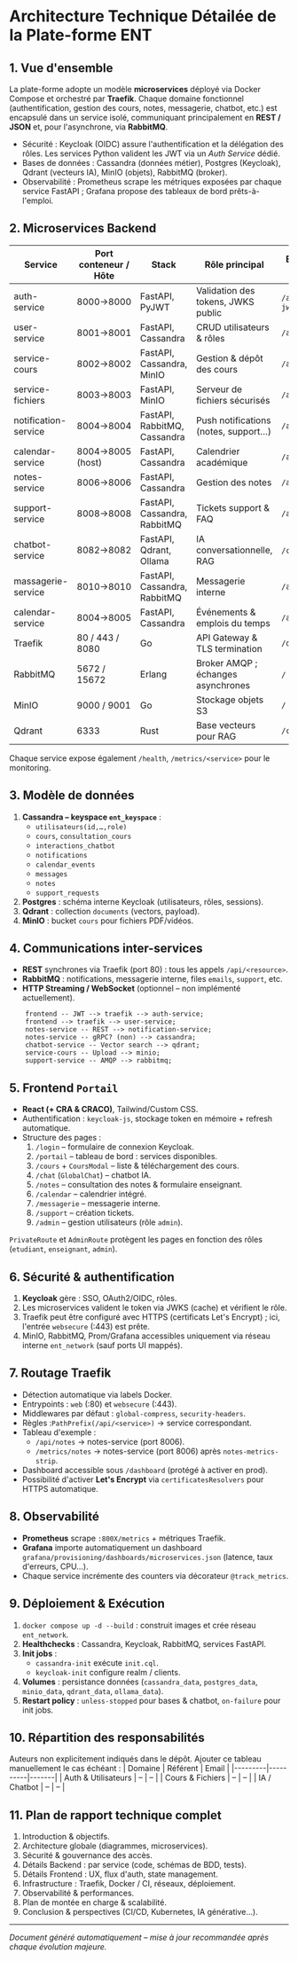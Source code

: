 # Architecture Technique Détailée de la Plate-forme ENT

## 1. Vue d'ensemble

La plate-forme adopte un modèle **microservices** déployé via Docker Compose et orchestré par **Traefik**. Chaque domaine fonctionnel (authentification, gestion des cours, notes, messagerie, chatbot, etc.) est encapsulé dans un service isolé, communiquant principalement en **REST / JSON** et, pour l'asynchrone, via **RabbitMQ**.

- Sécurité : Keycloak (OIDC) assure l'authentification et la délégation des rôles. Les services Python valident les JWT via un _Auth Service_ dédié.
- Bases de données : Cassandra (données métier), Postgres (Keycloak), Qdrant (vecteurs IA), MinIO (objets), RabbitMQ (broker).
- Observabilité : Prometheus scrape les métriques exposées par chaque service FastAPI ; Grafana propose des tableaux de bord prêts-à-l'emploi.

## 2. Microservices Backend

| Service              | Port conteneur / Hôte | Stack                        | Rôle principal                       | Endpoints racine (Traefik) |
| -------------------- | --------------------- | ---------------------------- | ------------------------------------ | -------------------------- |
| auth-service         | 8000→8000             | FastAPI, PyJWT               | Validation des tokens, JWKS public   | `/api/auth`, `/test-jwks`  |
| user-service         | 8001→8001             | FastAPI, Cassandra           | CRUD utilisateurs & rôles            | `/api/users`               |
| service-cours        | 8002→8002             | FastAPI, Cassandra, MinIO    | Gestion & dépôt des cours            | `/api/cours`               |
| service-fichiers     | 8003→8003             | FastAPI, MinIO               | Serveur de fichiers sécurisés        | `/api/fichiers`            |
| notification-service | 8004→8004             | FastAPI, RabbitMQ, Cassandra | Push notifications (notes, support…) | `/api/notifications`       |
| calendar-service     | 8004→8005 (host)      | FastAPI, Cassandra           | Calendrier académique                | `/api/calendar`            |
| notes-service        | 8006→8006             | FastAPI, Cassandra           | Gestion des notes                    | `/api/notes`               |
| support-service      | 8008→8008             | FastAPI, Cassandra, RabbitMQ | Tickets support & FAQ                | `/api/support`             |
| chatbot-service      | 8082→8082             | FastAPI, Qdrant, Ollama      | IA conversationnelle, RAG            | `/chatbot`, `/docs`        |
| massagerie-service   | 8010→8010             | FastAPI, Cassandra, RabbitMQ | Messagerie interne                   | `/api/messages`            |
| calendar-service     | 8004→8005             | FastAPI, Cassandra           | Événements & emplois du temps        | `/api/calendar`            |
| Traefik              | 80 / 443 / 8080       | Go                           | API Gateway & TLS termination        | `/dashboard`               |
| RabbitMQ             | 5672 / 15672          | Erlang                       | Broker AMQP ; échanges asynchrones   | `/` (UI 15672)             |
| MinIO                | 9000 / 9001           | Go                           | Stockage objets S3                   | `/`                        |
| Qdrant               | 6333                  | Rust                         | Base vecteurs pour RAG               | `/collections`             |

Chaque service expose également `/health`, `/metrics/<service>` pour le monitoring.

## 3. Modèle de données

1. **Cassandra – keyspace `ent_keyspace`** :
   - `utilisateurs(id,…,role)`
   - `cours`, `consultation_cours`
   - `interactions_chatbot`
   - `notifications`
   - `calendar_events`
   - `messages`
   - `notes`
   - `support_requests`
2. **Postgres** : schéma interne Keycloak (utilisateurs, rôles, sessions).
3. **Qdrant** : collection `documents` (vectors, payload).
4. **MinIO** : bucket `cours` pour fichiers PDF/vidéos.

## 4. Communications inter-services

- **REST** synchrones via Traefik (port 80) : tous les appels `/api/<resource>`.
- **RabbitMQ** : notifications, messagerie interne, files `emails`, `support`, etc.
- **HTTP Streaming / WebSocket** (optionnel – non implémenté actuellement).

```graph TD
    frontend -- JWT --> traefik --> auth-service;
    frontend --> traefik --> user-service;
    notes-service -- REST --> notification-service;
    notes-service -- gRPC? (non) --> cassandra;
    chatbot-service -- Vector search --> qdrant;
    service-cours -- Upload --> minio;
    support-service -- AMQP --> rabbitmq;
```

## 5. Frontend `Portail`

- **React (+ CRA & CRACO)**, Tailwind/Custom CSS.
- Authentification : `keycloak-js`, stockage token en mémoire + refresh automatique.
- Structure des pages :
  1. `/login` – formulaire de connexion Keycloak.
  2. `/portail` – tableau de bord : services disponibles.
  3. `/cours` + `CoursModal` – liste & téléchargement des cours.
  4. `/chat` (`GlobalChat`) – chatbot IA.
  5. `/notes` – consultation des notes & formulaire enseignant.
  6. `/calendar` – calendrier intégré.
  7. `/messagerie` – messagerie interne.
  8. `/support` – création tickets.
  9. `/admin` – gestion utilisateurs (rôle `admin`).

`PrivateRoute` et `AdminRoute` protègent les pages en fonction des rôles (`etudiant`, `enseignant`, `admin`).

## 6. Sécurité & authentification

1. **Keycloak** gère : SSO, OAuth2/OIDC, rôles.
2. Les microservices valident le token via JWKS (cache) et vérifient le rôle.
3. Traefik peut être configuré avec HTTPS (certificats Let's Encrypt) ; ici, l'entrée `websecure` (:443) est prête.
4. MinIO, RabbitMQ, Prom/Grafana accessibles uniquement via réseau interne `ent_network` (sauf ports UI mappés).

## 7. Routage Traefik

- Détection automatique via labels Docker.
- Entrypoints : `web` (:80) et `websecure` (:443).
- Middlewares par défaut : `global-compress`, `security-headers`.
- Règles :`PathPrefix(/api/<service>)` → service correspondant.
- Tableau d'exemple :
  - `/api/notes` → notes-service (port 8006).
  - `/metrics/notes` → notes-service (port 8006) après `notes-metrics-strip`.
- Dashboard accessible sous `/dashboard` (protégé à activer en prod).
- Possibilité d'activer **Let's Encrypt** via `certificatesResolvers` pour HTTPS automatique.

## 8. Observabilité

- **Prometheus** scrape `:800X/metrics` + métriques Traefik.
- **Grafana** importe automatiquement un dashboard `grafana/provisioning/dashboards/microservices.json` (latence, taux d'erreurs, CPU…).
- Chaque service incrémente des counters via décorateur `@track_metrics`.

## 9. Déploiement & Exécution

1. `docker compose up -d --build` : construit images et crée réseau `ent_network`.
2. **Healthchecks** : Cassandra, Keycloak, RabbitMQ, services FastAPI.
3. **Init jobs** :
   - `cassandra-init` exécute `init.cql`.
   - `keycloak-init` configure realm / clients.
4. **Volumes** : persistance données (`cassandra_data`, `postgres_data`, `minio_data`, `qdrant_data`, `ollama_data`).
5. **Restart policy** : `unless-stopped` pour bases & chatbot, `on-failure` pour init jobs.

## 10. Répartition des responsabilités

Auteurs non explicitement indiqués dans le dépôt. Ajouter ce tableau manuellement le cas échéant :
| Domaine | Référent | Email |
|---------|----------|-------|
| Auth & Utilisateurs | – | – |
| Cours & Fichiers | – | – |
| IA / Chatbot | – | – |

## 11. Plan de rapport technique complet

1. Introduction & objectifs.
2. Architecture globale (diagrammes, microservices).
3. Sécurité & gouvernance des accès.
4. Détails Backend : par service (code, schémas de BDD, tests).
5. Détails Frontend : UX, flux d'auth, state management.
6. Infrastructure : Traefik, Docker / CI, réseaux, déploiement.
7. Observabilité & performances.
8. Plan de montée en charge & scalabilité.
9. Conclusion & perspectives (CI/CD, Kubernetes, IA générative…).

---

_Document généré automatiquement – mise à jour recommandée après chaque évolution majeure._
